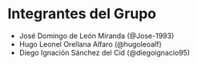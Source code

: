 # Integrantes del Grupo
- José Domingo de León Miranda (@Jose-1993)
- Hugo Leonel Orellana Alfaro (@hugoleoalf)
- Diego Ignación Sánchez del Cid (@diegoignacio95)

